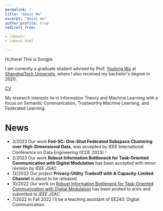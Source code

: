 ```yaml
---
permalink: /
title: "About Me"
excerpt: "About me"
author_profile: true
redirect_from: 

- /about/
- /about.html

---
```


Hi,there! This is Songjie.

I am currently a graduate student advised by Prof. [Youlong Wu](https://faculty.sist.shanghaitech.edu.cn/faculty/wyl/) at [ShanghaiTech University](https://www.shanghaitech.edu.cn/eng/), where I also received my bachelor's degree in 2020.

[CV](https://drive.google.com/file/d/1fQwt35F-ZEZb-u28w73U-N5qI_Q22AzT/view?usp=share_link)

My research interests lie in Information Theory and Machine Learning with a focus on Semantic Communication, Trustworthy Machine Learning, and Federated Learning.

# News
- 3/2023 Our work **Fed-SC: One-Shot Federated Subspace Clustering over High-Dimensional Data**, was accepted by IEEE International Conference on Data Engineering (ICDE 2023)！
- 2/2023 Our work **Robust Information Bottleneck for Task-Oriented Communication with Digital Modulation** has been accepted with minor revision by *IEEE JSAC*.
- 12/2022 Our project **Privacy-Utility Tradeoff with A Capacity-Limited Channel** is about to be released.
- 10/2022 Our work on [Robust Information Bottleneck for Task-Oriented Communication with Digital Modulation](https://arxiv.org/abs/2209.10382) has been posted to arxiv and submitted to *IEEE JSAC*.
- 7/2022 In Fall 2022 I'll be a teaching assistant of EE240: Digital Communication.
